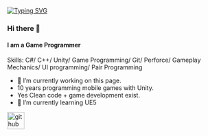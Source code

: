 [![Typing SVG](https://readme-typing-svg.demolab.com?font=Fira+Code&duration=2500&pause=500&color=00F754&center=true&multiline=true&width=435&height=60&lines=Ismael+Serrada;Senior+Game+Programmer)](https://git.io/typing-svg)

### Hi there 👋
#### I am a Game Programmer

Skills: C#/ C++/ Unity/ Game Programming/ Git/ Perforce/ Gameplay Mechanics/ UI programming/ Pair Programming

- 🔭 I’m currently working on this page. 
- 10 years programming mobile games with Unity.
- Yes Clean code + game development exist.
- 🌱 I’m currently learning UE5


[<img src='https://cdn.jsdelivr.net/npm/simple-icons@3.0.1/icons/github.svg' alt='github' height='40'>](https://github.com/leamzi)  

